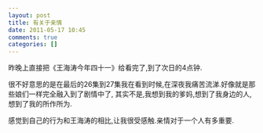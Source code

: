 ```yaml
---
layout: post
title: 有关于亲情
date: 2011-05-17 10:45
comments: true
categories: []
---
```

昨晚上直接把《王海涛今年四十一》给看完了,到了次日的4点钟.

很不好意思的是在最后的26集到27集我在看到时候,在深夜我痛苦流涕.好像就是那些娘们一样完全融入到了剧情中了,
其实不是,我想到我的爹妈,想到了我身边的人,想到了我的所作所为.

感觉到自己的行为和王海涛的相比,让我很受感触.亲情对于一个人有多重要.
